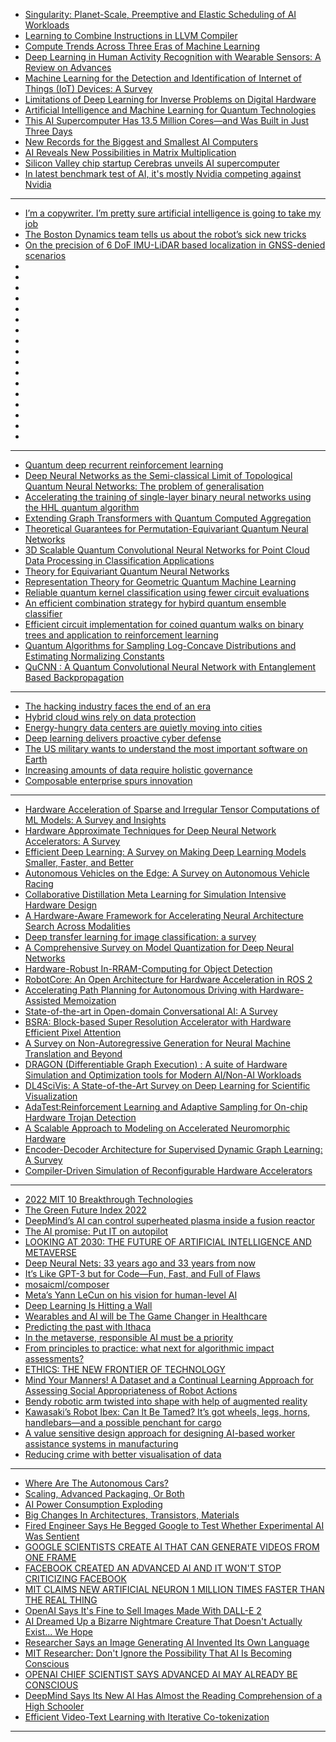 - [Singularity: Planet-Scale, Preemptive and Elastic Scheduling of AI Workloads](https://arxiv.org/pdf/2202.07848v2.pdf)
- [Learning to Combine Instructions in LLVM Compiler](https://arxiv.org/pdf/2202.12379v1.pdf)
- [Compute Trends Across Three Eras of Machine Learning](https://arxiv.org/pdf/2202.05924v1.pdf)
- [Deep Learning in Human Activity Recognition with Wearable Sensors: A Review on Advances](https://arxiv.org/pdf/2111.00418v5.pdf)
- [Machine Learning for the Detection and Identification of Internet of Things (IoT) Devices: A Survey](https://arxiv.org/pdf/2101.10181v1.pdf)
- [Limitations of Deep Learning for Inverse Problems on Digital Hardware](https://arxiv.org/pdf/2202.13490.pdf)
- [Artificial Intelligence and Machine Learning for Quantum Technologies](https://arxiv.org/pdf/2208.03836.pdf)
- [This AI Supercomputer Has 13.5 Million Cores—and Was Built in Just Three Days](https://cur.at/aAztXko?m=web)
- [New Records for the Biggest and Smallest AI Computers](https://cur.at/46ZN8QA?m=web)
- [AI Reveals New Possibilities in Matrix Multiplication](https://cur.at/opvv6S?m=web)
- [Silicon Valley chip startup Cerebras unveils AI supercomputer](https://cur.at/WuSZgEv?m=web)
- [In latest benchmark test of AI, it's mostly Nvidia competing against Nvidia](https://cur.at/YJBmI6E?m=web)

--------------
- [I’m a copywriter. I’m pretty sure artificial intelligence is going to take my job](https://cur.at/ORsFje5?m=web)
- [The Boston Dynamics team tells us about the robot’s sick new tricks](https://cur.at/zPPeGgs?m=web)
- [On the precision of 6 DoF IMU-LiDAR based localization in GNSS-denied scenarios](https://cur.at/lZyofWl?m=web)
- []()
- []()
- []()
- []()
- []()
- []()
- []()
- []()
- []()
- []()
- []()
- []()
- []()
- []()
- []()
- []()
- []()


-----------------
- [Quantum deep recurrent reinforcement learning](https://arxiv.org/pdf/2210.14876.pdf)
- [Deep Neural Networks as the Semi-classical Limit of Topological Quantum Neural Networks: The problem of generalisation](https://arxiv.org/abs/2210.13741)
- [Accelerating the training of single-layer binary neural networks using the HHL quantum algorithm](https://arxiv.org/abs/2210.12707)
- [Extending Graph Transformers with Quantum Computed Aggregation](https://arxiv.org/abs/2210.10610)
- [Theoretical Guarantees for Permutation-Equivariant Quantum Neural Networks](https://arxiv.org/abs/2210.09974)
- [3D Scalable Quantum Convolutional Neural Networks for Point Cloud Data Processing in Classification Applications](http://arxiv.org/abs/2210.09728)
- [Theory for Equivariant Quantum Neural Networks](https://arxiv.org/abs/2210.08566)
- [Representation Theory for Geometric Quantum Machine Learning](https://arxiv.org/abs/2210.07980)
- [Reliable quantum kernel classification using fewer circuit evaluations](https://arxiv.org/abs/2210.06971)
- [An efficient combination strategy for hybird quantum ensemble classifier](https://arxiv.org/abs/2210.06785)
- [Efficient circuit implementation for coined quantum walks on binary trees and application to reinforcement learning](https://arxiv.org/abs/2210.06784)
- [Quantum Algorithms for Sampling Log-Concave Distributions and Estimating Normalizing Constants](https://arxiv.org/abs/2210.06539)
- [QuCNN : A Quantum Convolutional Neural Network with Entanglement Based Backpropagation](https://arxiv.org/abs/2210.05443)


----------
- [The hacking industry faces the end of an era](https://www.technologyreview.com/2022/06/27/1054884/the-hacking-industry-faces-the-end-of-an-era/)
- [Hybrid cloud wins rely on data protection](https://www.technologyreview.com/2022/09/26/1059641/hybrid-cloud-wins-rely-on-data-protection/)
- [Energy-hungry data centers are quietly moving into cities](https://www.technologyreview.com/2022/06/22/1053889/city-server-farms-energy/)
- [Deep learning delivers proactive cyber defense](https://www.technologyreview.com/2022/07/20/1056140/deep-learning-delivers-proactive-cyber-defense/)
- [The US military wants to understand the most important software on Earth](https://www.technologyreview.com/2022/07/14/1055894/us-military-sofware-linux-kernel-open-source/)
- [Increasing amounts of data require holistic governance](https://www.technologyreview.com/2022/07/11/1055450/increasing-amounts-of-data-require-holistic-governance/)
- [Composable enterprise spurs innovation](https://www.technologyreview.com/2022/06/30/1055126/composable-enterprise-spurs-innovation/)

-------------
- [Hardware Acceleration of Sparse and Irregular Tensor Computations of ML Models: A Survey and Insights](https://arxiv.org/pdf/2007.00864.pdf)
- [Hardware Approximate Techniques for Deep Neural Network Accelerators: A Survey](https://arxiv.org/pdf/2203.08737.pdf)
- [Efficient Deep Learning: A Survey on Making Deep Learning Models Smaller, Faster, and Better](https://arxiv.org/pdf/2106.08962.pdf)
- [Autonomous Vehicles on the Edge: A Survey on Autonomous Vehicle Racing](https://arxiv.org/pdf/2202.07008.pdf)
- [Collaborative Distillation Meta Learning for Simulation Intensive Hardware Design](https://arxiv.org/pdf/2205.13225.pdf)
- [A Hardware-Aware Framework for Accelerating Neural Architecture Search Across Modalities](https://arxiv.org/pdf/2205.10358.pdf)
- [Deep transfer learning for image classification: a survey](https://arxiv.org/pdf/2205.09904.pdf)
- [A Comprehensive Survey on Model Quantization for Deep Neural Networks](https://arxiv.org/ftp/arxiv/papers/2205/2205.07877.pdf)
- [Hardware-Robust In-RRAM-Computing for Object Detection](https://arxiv.org/pdf/2205.03996.pdf)
- [RobotCore: An Open Architecture for Hardware Acceleration in ROS 2](https://arxiv.org/pdf/2205.03929.pdf)
- [Accelerating Path Planning for Autonomous Driving with Hardware-Assisted Memoization](https://arxiv.org/pdf/2205.02754.pdf)
- [State-of-the-art in Open-domain Conversational AI: A Survey](https://arxiv.org/pdf/2205.00965.pdf)
- [BSRA: Block-based Super Resolution Accelerator with Hardware Efficient Pixel Attention](https://arxiv.org/pdf/2205.00777.pdf)
- [A Survey on Non-Autoregressive Generation for Neural Machine Translation and Beyond](https://arxiv.org/pdf/2204.09269.pdf)
- [DRAGON (Differentiable Graph Execution) : A suite of Hardware Simulation and Optimization tools for Modern AI/Non-AI Workloads](https://arxiv.org/pdf/2204.06676.pdf)
- [DL4SciVis: A State-of-the-Art Survey on Deep Learning for Scientific Visualization](https://arxiv.org/pdf/2204.06504.pdf)
- [AdaTest:Reinforcement Learning and Adaptive Sampling for On-chip Hardware Trojan Detection](https://arxiv.org/pdf/2204.06117.pdf)
- [A Scalable Approach to Modeling on Accelerated Neuromorphic Hardware](https://arxiv.org/ftp/arxiv/papers/2203/2203.11102.pdf)
- [Encoder-Decoder Architecture for Supervised Dynamic Graph Learning: A Survey](https://arxiv.org/pdf/2203.10480.pdf)
- [Compiler-Driven Simulation of Reconfigurable Hardware Accelerators](https://arxiv.org/pdf/2202.00739.pdf)
----------


- [2022 MIT 10 Breakthrough Technologies](technologyreview.com/2022/02/23/1045416/10-breakthrough-technologies-2022/)
- [The Green Future Index 2022](https://www.technologyreview.com/2022/03/24/1048253/the-green-future-index-2022/)
- [DeepMind’s AI can control superheated plasma inside a fusion reactor ](technologyreview.com/2022/02/16/1045470/deepminds-ai-can-control-superheated-plasma-inside-a-fusion-reactor/)
- [The AI promise: Put IT on autopilot](https://www.technologyreview.com/2022/02/28/1046516/the-ai-promise-put-it-on-autopilot/)
- [LOOKING AT 2030: THE FUTURE OF ARTIFICIAL INTELLIGENCE AND METAVERSE](https://www.analyticsinsight.net/looking-at-2030-the-future-of-artificial-intelligence-and-metaverse/)
- [Deep Neural Nets: 33 years ago and 33 years from now](https://karpathy.github.io/2022/03/14/lecun1989/)
- [It’s Like GPT-3 but for Code—Fun, Fast, and Full of Flaws](https://www.wired.com/story/openai-copilot-autocomplete-for-code/)
- [mosaicml/composer](https://github.com/mosaicml/composer)
- [Meta’s Yann LeCun on his vision for human-level AI](https://bdtechtalks.com/2022/03/07/yann-lecun-ai-self-supervised-learning/)
- [Deep Learning Is Hitting a Wall](https://nautil.us/deep-learning-is-hitting-a-wall-14467/)
- [Wearables and AI will be The Game Changer in Healthcare](https://digitalsalutem.com/wearables-and-ai-in-healthcare/)
- [Predicting the past with Ithaca](https://deepmind.com/blog/article/Predicting-the-past-with-Ithaca)
- [In the metaverse, responsible AI must be a priority](https://techcrunch.com/2022/03/04/in-the-metaverse-responsible-ai-must-be-a-priority/)
- [From principles to practice: what next for algorithmic impact assessments?](https://www.adalovelaceinstitute.org/event/what-next-for-algorithmic-impact-assessments/)
- [ETHICS: THE NEW FRONTIER OF TECHNOLOGY](https://events.vtools.ieee.org/m/304459)
- [Mind Your Manners! A Dataset and a Continual Learning Approach for Assessing Social Appropriateness of Robot Actions](https://www.frontiersin.org/articles/10.3389/frobt.2022.669420/)
- [Bendy robotic arm twisted into shape with help of augmented reality](https://techxplore.com/news/2022-03-bendy-robotic-arm-augmented-reality.html)
- [Kawasaki’s Robot Ibex: Can It Be Tamed? It’s got wheels, legs, horns, handlebars—and a possible penchant for cargo](https://spectrum.ieee.org/kawasaki-robotics-bex)
- [A value sensitive design approach for designing AI-based worker assistance systems in manufacturing](https://www.sciencedirect.com/science/article/pii/S1877050922002575)
- [Reducing crime with better visualisation of data](artificialintelligence-news.com/2022/03/16/reducing-crime-with-better-visualisation-of-data/)

--------------
- [Where Are The Autonomous Cars?](https://semiengineering.com/where-are-the-autonomous-cars/)
- [Scaling, Advanced Packaging, Or Both](https://semiengineering.com/scaling-advanced-packaging-or-both/)
- [AI Power Consumption Exploding](https://semiengineering.com/ai-power-consumption-exploding/)
- [Big Changes In Architectures, Transistors, Materials](https://semiengineering.com/big-changes-in-architectures-transistors-materials/)
- [Fired Engineer Says He Begged Google to Test Whether Experimental AI Was Sentient](https://futurism.com/engineer-begged-google-test-experimental-ai-sentient)
- [GOOGLE SCIENTISTS CREATE AI THAT CAN GENERATE VIDEOS FROM ONE FRAME](https://futurism.com/the-byte/google-deepmind-video-single-frame)
- [FACEBOOK CREATED AN ADVANCED AI AND IT WON'T STOP CRITICIZING FACEBOOK](https://futurism.com/the-byte/facebook-ai-criticizing-facebook)
- [MIT CLAIMS NEW ARTIFICIAL NEURON 1 MILLION TIMES FASTER THAN THE REAL THING](https://futurism.com/the-byte/mit-claims-artificial-neuron-1-million-times-faster-real-thing)
- [OpenAI Says It's Fine to Sell Images Made With DALL-E 2](https://futurism.com/openai-sell-images-dall-e)
- [AI Dreamed Up a Bizarre Nightmare Creature That Doesn't Actually Exist... We Hope](https://futurism.com/ai-nightmare-crungus)
- [Researcher Says an Image Generating AI Invented Its Own Language](https://futurism.com/researcher-image-generating-ai-invented-language)
- [MIT Researcher: Don't Ignore the Possibility That AI Is Becoming Conscious](https://futurism.com/mit-researcher-conscious-ai)
- [OPENAI CHIEF SCIENTIST SAYS ADVANCED AI MAY ALREADY BE CONSCIOUS](https://futurism.com/the-byte/openai-already-sentient)
- [DeepMind Says Its New AI Has Almost the Reading Comprehension of a High Schooler](https://futurism.com/deepmind-ai-reading-comprehension)
- [Efficient Video-Text Learning with Iterative Co-tokenization](https://ai.googleblog.com/2022/08/efficient-video-text-learning-with.html)

----------------
